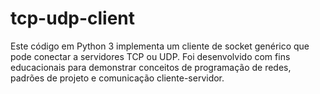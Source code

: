 # tcp-udp-client
Este código em Python 3 implementa um cliente de socket genérico que pode conectar a servidores TCP ou UDP. Foi desenvolvido com fins educacionais para demonstrar conceitos de programação de redes, padrões de projeto e comunicação cliente-servidor.
